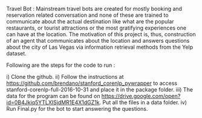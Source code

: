 Travel Bot :
Mainstream travel bots are created for mostly booking and reservation related conversation and none of these are trained
to communicate about the actual destination like what are the popular restaurants, or tourist attractions or the most gratifying experiences one can have at the location. The motivation of this project is, thus, construction of an agent that communicates about the location and answers questions about the city of Las Vegas via information retrieval methods from the Yelp dataset.

Following are the steps for the code to run :

i) Clone the github.
ii) Follow the instructions at https://github.com/brendano/stanford_corenlp_pywrapper to access stanford-corenlp-full-2016-10-31 and place it in the package folder.
iii) The data for the program can be found on https://drive.google.com/open?id=0B4Jkiq5YTLXISjdMR1E4X1dGZ1k. Put all the files in a data folder.
iv) Run Final.py for the bot to start answering the questions.
